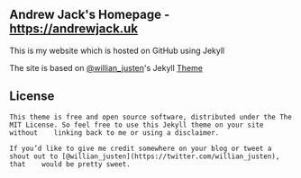 ## Andrew Jack's Homepage - https://andrewjack.uk
This is my website which is hosted on GitHub using Jekyll

The site is based on [@willian_justen](https://twitter.com/willian_justen)'s Jekyll [Theme](https://github.com/willianjusten/will-jekyll-template)

## License

    This theme is free and open source software, distributed under the The MIT License. So feel free to use this Jekyll theme on your site without    linking back to me or using a disclaimer.

    If you’d like to give me credit somewhere on your blog or tweet a shout out to [@willian_justen](https://twitter.com/willian_justen), that    would be pretty sweet.
